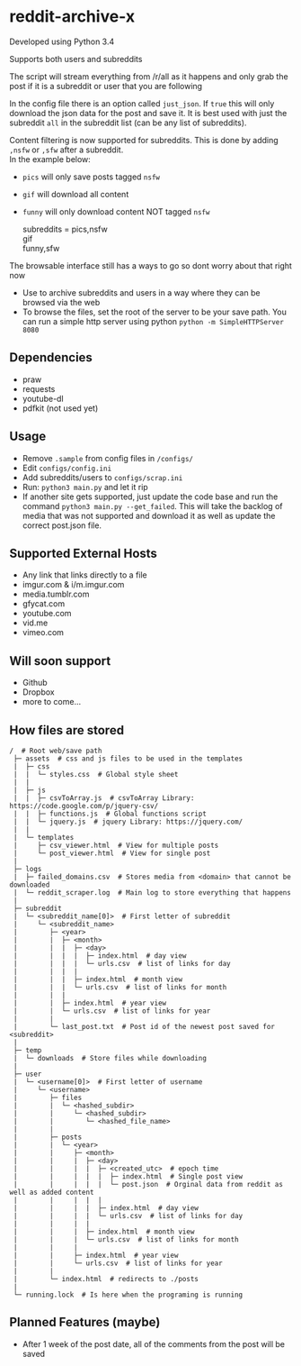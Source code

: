 # reddit-archive-x
  
Developed using Python 3.4

Supports both users and subreddits  

The script will stream everything from /r/all as it happens and only grab the post if it is a subreddit or user that you are following  


In the config file there is an option called `just_json`. If `true` this will only download the json data for the post and save it. It is best used with just the subreddit `all` in the subreddit list (can be any list of subreddits).


Content filtering is now supported for subreddits. This is done by adding `,nsfw` or `,sfw` after a subreddit.  
In the example below:
- `pics` will only save posts tagged `nsfw`
- `gif` will download all content
- `funny` will only download content NOT tagged `nsfw`

    subreddits = pics,nsfw   
                 gif   
                 funny,sfw   

The browsable interface still has a ways to go so dont worry about that right now

- Use to archive subreddits and users in a way where they can be browsed via the web
- To browse the files, set the root of the server to be your save path. You can run a simple http server using python `python -m SimpleHTTPServer 8080`

## Dependencies
- praw
- requests
- youtube-dl
- pdfkit (not used yet)


## Usage
- Remove `.sample` from config files in `/configs/`
- Edit `configs/config.ini`
- Add subreddits/users to `configs/scrap.ini`
- Run: `python3 main.py` and let it rip
- If another site gets supported, just update the code base and run the command `python3 main.py --get_failed`. This will take the backlog of media that was not supported and download it as well as update the correct post.json file.  


## Supported External Hosts
- Any link that links directly to a file
- imgur.com & i/m.imgur.com
- media.tumblr.com
- gfycat.com
- youtube.com
- vid.me
- vimeo.com


## Will soon support
- Github
- Dropbox
- more to come...


## How files are stored

    /  # Root web/save path
     ├─ assets  # css and js files to be used in the templates
     |  ├─ css
     |  |  └─ styles.css  # Global style sheet
     |  |
     |  ├─ js
     |  |  ├─ csvToArray.js  # csvToArray Library: https://code.google.com/p/jquery-csv/
     |  |  ├─ functions.js  # Global functions script
     |  |  └─ jquery.js  # jquery Library: https://jquery.com/
     |  |
     |  └─ templates
     |     ├─ csv_viewer.html  # View for multiple posts
     |     └─ post_viewer.html  # View for single post
     |
     ├─ logs
     |  ├─ failed_domains.csv  # Stores media from <domain> that cannot be downloaded
     |  └─ reddit_scraper.log  # Main log to store everything that happens
     |  
     ├─ subreddit
     |  └─ <subreddit_name[0]>  # First letter of subreddit
     |     └─ <subreddit_name>
     |        ├─ <year>
     |        |  ├─ <month>
     |        |  |  ├─ <day>
     |        |  |  |  ├─ index.html  # day view
     |        |  |  |  └─ urls.csv  # list of links for day
     |        |  |  |
     |        |  |  ├─ index.html  # month view
     |        |  |  └─ urls.csv  # list of links for month
     |        |  |
     |        |  ├─ index.html  # year view
     |        |  └─ urls.csv  # list of links for year
     |        |
     |        └─ last_post.txt  # Post id of the newest post saved for <subreddit>
     |
     ├─ temp
     |  └─ downloads  # Store files while downloading
     |
     ├─ user
     |  └─ <username[0]>  # First letter of username
     |     └─ <username>
     |        ├─ files
     |        |  └─ <hashed_subdir>
     |        |     └─ <hashed_subdir>
     |        |        └─ <hashed_file_name>
     |        |
     |        ├─ posts
     |        |  └─ <year>
     |        |     ├─ <month>
     |        |     |  ├─ <day>
     |        |     |  |  ├─ <created_utc>  # epoch time
     |        |     |  |  |  ├─ index.html  # Single post view
     |        |     |  |  |  └─ post.json  # Orginal data from reddit as well as added content
     |        |     |  |  |
     |        |     |  |  ├─ index.html  # day view
     |        |     |  |  └─ urls.csv  # list of links for day
     |        |     |  |
     |        |     |  ├─ index.html  # month view
     |        |     |  └─ urls.csv  # list of links for month
     |        |     |
     |        |     ├─ index.html  # year view
     |        |     └─ urls.csv  # list of links for year
     |        |
     |        └─ index.html  # redirects to ./posts
     |
     └─ running.lock  # Is here when the programing is running


## Planned Features (maybe)
- After 1 week of the post date, all of the comments from the post will be saved